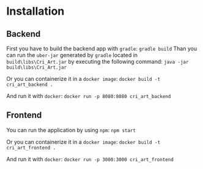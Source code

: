 # Installation

## Backend
First you have to build the backend app with ``gradle``: ``gradle build``
Than you can run the ``uber-jar`` generated by ``gradle`` located in ``build\libs\Cri_Art.jar`` by executing the following command: ``java -jar build\libs\Cri_Art.jar``

Or you can containerize it in a ``docker image``: ``docker build -t cri_art_backend .``

And run it with ``docker``: ``docker run -p 8080:8080 cri_art_backend``

## Frontend
You can run the application by using ``npm``: ``npm start``

Or you can containerize it in a ``docker image``: ``docker build -t cri_art_frontend .``

And run it with ``docker``: ``docker run -p 3000:3000 cri_art_frontend``

